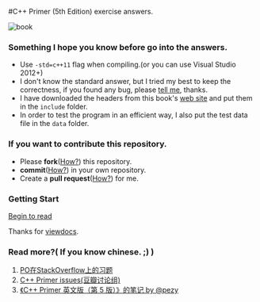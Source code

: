 #C++ Primer (5th Edition) exercise answers.

![book](http://img3.douban.com/lpic/s26020180.jpg)

### Something I hope you know before go into the answers.

- Use `-std=c++11` flag when compiling.(or you can use Visual Studio 2012+)
- I don't know the standard answer, but I tried my best to keep the correctness, if you found any bug, please [tell me](https://github.com/Mooophy/Cpp-Primer/issues/new), thanks.
- I have downloaded the headers from this book's [web site](http://www.informit.com/store/c-plus-plus-primer-9780321714114) and put them in the `include` folder.
- In order to test the program in an efficient way, I also put the test data file in the `data` folder.

### If you want to contribute this repository.

- Please **fork**([How?](https://help.github.com/articles/fork-a-repo)) this repository.
- **commit**([How?](https://help.github.com/articles/create-a-repo#commit-your-first-change)) in your own repository.
- Create a **pull request**([How?](https://help.github.com/articles/using-pull-requests)) for me.

### Getting Start

[Begin to read](http://pezy.viewdocs.io/Cpp-Primer)

Thanks for [viewdocs](https://github.com/progrium/viewdocs).

### Read more?( If you know chinese. ;) )

1. [PO在StackOverflow上的习题](http://book.douban.com/review/6500246/)
2. [C++ Primer issues(豆瓣讨论组)](http://www.douban.com/group/532124/)
3. [《C++ Primer 英文版（第 5 版）》的笔记 by @pezy](http://book.douban.com/people/pezy/annotation/24089577/)
